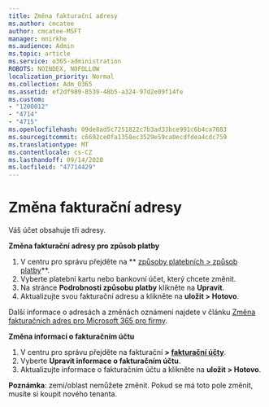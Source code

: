 ```yaml
---
title: Změna fakturační adresy
ms.author: cmcatee
author: cmcatee-MSFT
manager: mnirkhe
ms.audience: Admin
ms.topic: article
ms.service: o365-administration
ROBOTS: NOINDEX, NOFOLLOW
localization_priority: Normal
ms.collection: Adm_O365
ms.assetid: ef2df989-8539-48b5-a324-97d2e09f14fe
ms.custom:
- "1200012"
- "4714"
- "4715"
ms.openlocfilehash: 09de8ad5c7251822c7b3ad33bce991c6b4ca7883
ms.sourcegitcommit: c6692ce0fa1358ec3529e59ca0ecdfdea4cdc759
ms.translationtype: MT
ms.contentlocale: cs-CZ
ms.lasthandoff: 09/14/2020
ms.locfileid: "47714429"
---
```

# <a name="change-your-billing-address"></a>Změna fakturační adresy

Váš účet obsahuje tři adresy.

**Změna fakturační adresy pro způsob platby**

1. V centru pro správu přejděte na ** [způsoby platebních > způsob platby](https://go.microsoft.com/fwlink/p/?linkid=2018806)**.
2. Vyberte platební kartu nebo bankovní účet, který chcete změnit.
3. Na stránce **Podrobnosti způsobu platby** klikněte na **Upravit**.
4. Aktualizujte svou fakturační adresu a klikněte na **uložit > Hotovo**.

Další informace o adresách a změnách oznámení najdete v článku [Změna fakturačních adres pro Microsoft 365 pro firmy](https://docs.microsoft.com/microsoft-365/commerce/billing-and-payments/change-your-billing-addresses?view=o365-worldwide).

**Změna informací o fakturačním účtu**

1. V centru pro správu přejděte na fakturační **> [fakturační účty](https://admin.microsoft.com/Adminportal/Home?source=applauncher#/BillingAccounts/billing-accounts)**.
2. Vyberte **Upravit informace o fakturačním účtu**.
3. Aktualizujte informace o fakturačním účtu a klikněte na **uložit > Hotovo**.

**Poznámka**: zemi/oblast nemůžete změnit. Pokud se má toto pole změnit, musíte si koupit nového tenanta.
